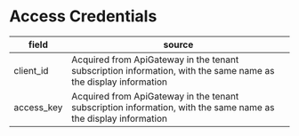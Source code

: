 # Access Credentials

| field      | source                                                       |
| ---------- | ------------------------------------------------------------ |
| client_id  | Acquired from ApiGateway in the tenant subscription information, with the same name as the display information |
| access_key | Acquired from ApiGateway in the tenant subscription information, with the same name as the display information |